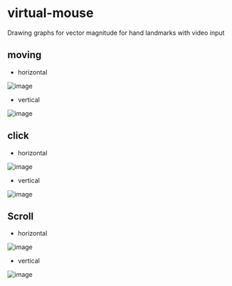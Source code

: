 # virtual-mouse

Drawing graphs for vector magnitude for hand landmarks with video input

## moving 
- horizontal

![image](https://github.com/hm-jeong/virtual-mouse/assets/162286945/5f382905-9076-449d-b69d-ea964baec587)
- vertical
  
![image](https://github.com/hm-jeong/virtual-mouse/assets/162286945/9d570dfd-8626-4958-a8a4-7042093b2dfc)

## click
- horizontal

![image](https://github.com/hm-jeong/virtual-mouse/assets/162286945/58a6046f-d457-4fd2-b421-c80e73f89d14)
- vertical

![image](https://github.com/hm-jeong/virtual-mouse/assets/162286945/dd454769-e833-469d-bd76-73d91106e438)

## Scroll
- horizontal

![image](https://github.com/hm-jeong/virtual-mouse/assets/162286945/71ffdfdb-15b2-4e75-ba1b-c3daaeb229d5)

- vertical

![image](https://github.com/hm-jeong/virtual-mouse/assets/162286945/787031e2-1825-493c-8a91-514640609aac)
